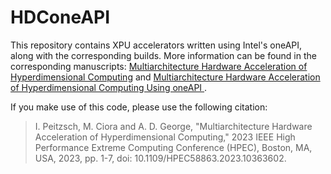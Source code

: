 # HDConeAPI

This repository contains XPU accelerators written using Intel's oneAPI, along with the corresponding builds. More information can be found in the corresponding manuscripts: [Multiarchitecture Hardware Acceleration of Hyperdimensional Computing](https://ieeexplore.ieee.org/document/10363602) and [Multiarchitecture Hardware Acceleration of Hyperdimensional Computing Using oneAPI ](http://d-scholarship.pitt.edu/44620/).

If you make use of this code, please use the following citation:

> I. Peitzsch, M. Ciora and A. D. George, "Multiarchitecture Hardware Acceleration of Hyperdimensional Computing," 2023 IEEE High Performance Extreme Computing Conference (HPEC), Boston, MA, USA, 2023, pp. 1-7, doi: 10.1109/HPEC58863.2023.10363602.
